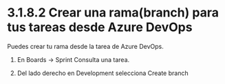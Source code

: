 # 3.1.8.2 Crear una rama\(branch\) para tus tareas desde Azure DevOps

Puedes crear tu rama desde la tarea de Azure DevOps.

1. En Boards -&gt; Sprint Consulta una tarea. 

2. Del lado derecho en Development selecciona Create branch

